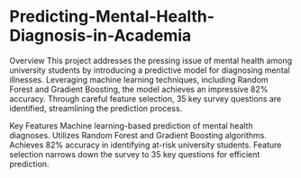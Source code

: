 # Predicting-Mental-Health-Diagnosis-in-Academia

Overview
This project addresses the pressing issue of mental health among university students by introducing a predictive model for diagnosing mental illnesses. Leveraging machine learning techniques, including Random Forest and Gradient Boosting, the model achieves an impressive 82% accuracy. Through careful feature selection, 35 key survey questions are identified, streamlining the prediction process.

Key Features
Machine learning-based prediction of mental health diagnoses.
Utilizes Random Forest and Gradient Boosting algorithms.
Achieves 82% accuracy in identifying at-risk university students.
Feature selection narrows down the survey to 35 key questions for efficient prediction.
